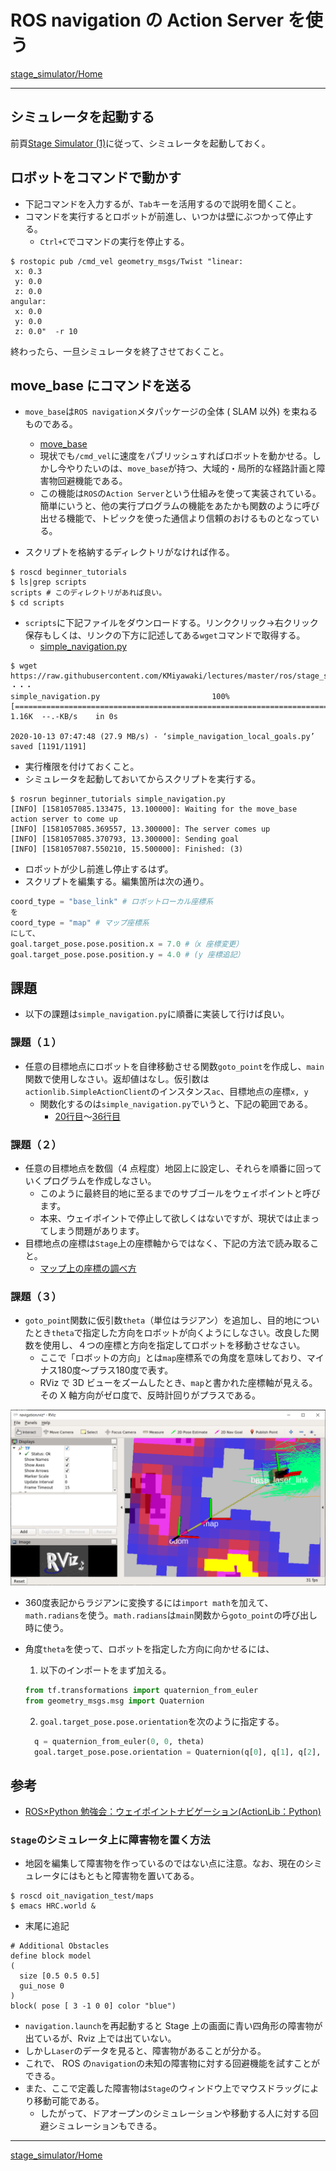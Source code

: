 # ROS navigation の Action Server を使う

[stage_simulator/Home](Home.md)

---

## シミュレータを起動する

前頁[Stage Simulator (1)](./stage_simulator_01.md)に従って、シミュレータを起動しておく。

## ロボットをコマンドで動かす

- 下記コマンドを入力するが、`Tab`キーを活用するので説明を聞くこと。
- コマンドを実行するとロボットが前進し、いつかは壁にぶつかって停止する。
  - `Ctrl+C`でコマンドの実行を停止する。

```shell
$ rostopic pub /cmd_vel geometry_msgs/Twist "linear:
 x: 0.3
 y: 0.0
 z: 0.0
angular:
 x: 0.0
 y: 0.0
 z: 0.0"  -r 10
```

終わったら、一旦シミュレータを終了させておくこと。

## move_base にコマンドを送る

- `move_base`は`ROS navigation`メタパッケージの全体 ( SLAM 以外) を束ねるものである。

  - [move_base](http://wiki.ros.org/move_base)
  - 現状でも`/cmd_vel`に速度をパブリッシュすればロボットを動かせる。しかし今やりたいのは、`move_base`が持つ、大域的・局所的な経路計画と障害物回避機能である。
  - この機能は`ROS`の`Action Server`という仕組みを使って実装されている。簡単にいうと、他の実行プログラムの機能をあたかも関数のように呼び出せる機能で、トピックを使った通信より信頼のおけるものとなっている。

- スクリプトを格納するディレクトリがなければ作る。

```shell
$ roscd beginner_tutorials
$ ls|grep scripts
scripts # このディレクトリがあれば良い。
$ cd scripts
```

- `scripts`に下記ファイルをダウンロードする。リンククリック->右クリック保存もしくは、リンクの下方に記述してある`wget`コマンドで取得する。
  - [simple_navigation.py](https://raw.githubusercontent.com/KMiyawaki/lectures/master/ros/stage_simulator/navigation_action_server/simple_navigation.py)

```shell
$ wget https://raw.githubusercontent.com/KMiyawaki/lectures/master/ros/stage_simulator/navigation_action_server/simple_navigation.py
・・・
simple_navigation.py                         100%[===============================================================================================================================>]   1.16K  --.-KB/s    in 0s      

2020-10-13 07:47:48 (27.9 MB/s) - ‘simple_navigation_local_goals.py’ saved [1191/1191]
```

- 実行権限を付けておくこと。
- シミュレータを起動しておいてからスクリプトを実行する。

```shell
$ rosrun beginner_tutorials simple_navigation.py
[INFO] [1581057085.133475, 13.100000]: Waiting for the move_base action server to come up
[INFO] [1581057085.369557, 13.300000]: The server comes up
[INFO] [1581057085.370793, 13.300000]: Sending goal
[INFO] [1581057087.550210, 15.500000]: Finished: (3)
```

- ロボットが少し前進し停止するはず。
- スクリプトを編集する。編集箇所は次の通り。

```python
coord_type = "base_link" # ロボットローカル座標系
を
coord_type = "map" # マップ座標系
にして、
goal.target_pose.pose.position.x = 7.0 #（x 座標変更）
goal.target_pose.pose.position.y = 4.0 # (y 座標追記）
```

## 課題

- 以下の課題は`simple_navigation.py`に順番に実装して行けば良い。

### 課題（１）

- 任意の目標地点にロボットを自律移動させる関数`goto_point`を作成し、`main`関数で使用しなさい。返却値はなし。仮引数は`actionlib.SimpleActionClient`のインスタンス`ac`、目標地点の座標`x, y`
  - 関数化するのは`simple_navigation.py`でいうと、下記の範囲である。
    - [20行目](https://github.com/KMiyawaki/lectures/blob/master/ros/stage_simulator/navigation_action_server/simple_navigation.py#L20)～[36行目](https://github.com/KMiyawaki/lectures/blob/master/ros/stage_simulator/navigation_action_server/simple_navigation.py#L36)

### 課題（２）

- 任意の目標地点を数個（4 点程度）地図上に設定し、それらを順番に回っていくプログラムを作成しなさい。
  - このように最終目的地に至るまでのサブゴールをウェイポイントと呼びます。
  - 本来、ウェイポイントで停止して欲しくはないですが、現状では止まってしまう問題があります。
- 目標地点の座標は`Stage`上の座標軸からではなく、下記の方法で読み取ること。
  - [マップ上の座標の調べ方](../how_to_get_coordinates.md)

### 課題（３）

- `goto_point`関数に仮引数`theta`（単位はラジアン）を追加し、目的地についたとき`theta`で指定した方向をロボットが向くようにしなさい。改良した関数を使用し、４つの座標と方向を指定してロボットを移動させなさい。
  - ここで「ロボットの方向」とは`map`座標系での角度を意味しており、マイナス180度～プラス180度で表す。
  - RViz で 3D ビューをズームしたとき、`map`と書かれた座標軸が見える。その X 軸方向がゼロ度で、反時計回りがプラスである。

![2020-10-13_081605.png](./navigation_action_server/2020-10-13_081605.png)

- 360度表記からラジアンに変換するには`import math`を加えて、`math.radians`を使う。`math.radians`は`main`関数から`goto_point`の呼び出し時に使う。
- 角度`theta`を使って、ロボットを指定した方向に向かせるには、
  1. 以下のインポートをまず加える。

  ```python
  from tf.transformations import quaternion_from_euler
  from geometry_msgs.msg import Quaternion
  ```

  2. `goal.target_pose.pose.orientation`を次のように指定する。

  ```python
    q = quaternion_from_euler(0, 0, theta)
    goal.target_pose.pose.orientation = Quaternion(q[0], q[1], q[2], q[3])
  ```

## 参考

- [ROS×Python 勉強会：ウェイポイントナビゲーション(ActionLib：Python)](http://demura.net/lecture/12433.html)

### `Stage`のシミュレータ上に障害物を置く方法

- 地図を編集して障害物を作っているのではない点に注意。なお、現在のシミュレータにはもともと障害物を置いてある。

```shell
$ roscd oit_navigation_test/maps
$ emacs HRC.world &
```

- 末尾に追記

```text
# Additional Obstacles
define block model
(
  size [0.5 0.5 0.5]
  gui_nose 0
)
block( pose [ 3 -1 0 0] color "blue")
```

- `navigation.launch`を再起動すると Stage 上の画面に青い四角形の障害物が出ているが、Rviz 上では出ていない。
- しかし`Laser`のデータを見ると、障害物があることが分かる。
- これで、 ROS の`navigation`の未知の障害物に対する回避機能を試すことができる。
- また、ここで定義した障害物は`Stage`のウィンドウ上でマウスドラッグにより移動可能である。
  - したがって、ドアオープンのシミュレーションや移動する人に対する回避シミュレーションもできる。

---

[stage_simulator/Home](Home.md)

